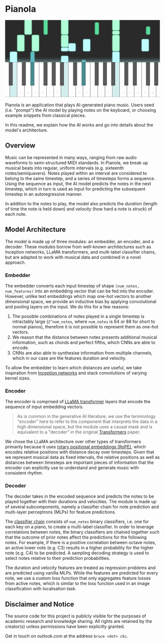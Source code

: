# Pianola

[![Pianola in action](/assets/img/example-screenshot.png)](https://pianola.app)

Pianola is an application that plays AI-generated piano music. Users seed (i.e. "prompt") the AI model by playing notes on the keyboard, or choosing example snippets from classical pieces.

In this readme, we explain how the AI works and go into details about the model's architecture.

## Overview

Music can be represented in many ways, ranging from raw audio waveforms to semi-structured MIDI standards. In Pianola, we break up musical beats into regular, uniform intervals (e.g. sixteenth notes/semiquavers). Notes played within an interval are considered to belong to the same timestep, and a series of timesteps forms a sequence. Using the sequence as input, the AI model predicts the notes in the next timestep, which in turn is used as input for predicting the subsequent timestep in an autoregressive manner.

In addition to the notes to play, the model also predicts the *duration* (length of time the note is held down) and *velocity* (how hard a note is struck) of each note.

## Model Architecture

The model is made up of three modules: an embedder, an encoder, and a decoder. These modules borrow from well-known architectures such as Inception networks, LLaMA transformers, and multi-label classifier chains, but are adapted to work with musical data and combined in a novel approach.

### Embedder

The embedder converts each input timestep of shape `(num_notes, num_features)` into an embedding vector that can be fed into the encoder. However, unlike text embeddings which map one-hot vectors to another dimensional space, we provide an inductive bias by applying convolutional and pooling layers on the input. We do this for a few reasons:

1. The possible combinations of notes played in a single timestep is intractably large (`2^num_notes`, where `num_notes` is 64 or 88 for short to normal pianos), therefore it is not possible to represent them as one-hot vectors.
2. We reason that the distance between notes presents additional musical information, such as chords and perfect fifths, which CNNs are able to encode.
3. CNNs are also able to synthesise information from multiple channels, which in our case are the features duration and velocity.

To allow the embedder to learn which distances are useful, we take inspiration from [Inception networks](https://www.cv-foundation.org/openaccess/content_cvpr_2015/html/Szegedy_Going_Deeper_With_2015_CVPR_paper.html) and stack convolutions of varying kernel sizes.

### Encoder

The encoder is comprised of [LLaMA transformer](https://arxiv.org/abs/2302.13971) layers that encode the sequence of input embedding vectors.

> As is common in the generative AI literature, we use the terminology "encoder" here to refer to the component that interprets the data in a high dimensional space, but the module uses a causal mask and is equivalent to a "decoder" in the original [Transformers](https://arxiv.org/abs/1706.03762) paper.

We chose the LLaMA architecture over other types of transformers primarily because it uses [rotary positional embeddings (RoPE)](https://arxiv.org/abs/2104.09864), which encodes relative positions with distance decay over timesteps. Given that we represent musical data as fixed intervals, the relative positions as well as distances between timesteps are important pieces of information that the encoder can explicitly use to understand and generate music with consistent rhythm.

### Decoder

The decoder takes in the encoded sequence and predicts the notes to be played together with their durations and velocities. The module is made up of several subcomponents, namely a classifier chain for note prediction and multi-layer perceptrons (MLPs) for feature predictions.

The [classifier chain](https://doi.org/10.1007/s10994-011-5256-5) consists of `num_notes` binary classifiers, i.e. one for each key on a piano, to create a multi-label classifier. In order to leverage correlations between notes, the binary classifiers are chained together such that the outcome of prior notes affect the predictions for the following notes. For example, if there is a positive correlation between octave notes, an active lower note (e.g. C3) results in a higher probability for the higher note (e.g. C4) to be predicted. A sampling decoding strategy is used to select notes relative to their prediction probabilities.

The duration and velocity features are treated as regression problems and are predicted using vanilla MLPs. While the features are predicted for every note, we use a custom loss function that only aggregates feature losses from active notes, which is similar to the loss function used in an image classification with localisation task.

## Disclaimer and Notice

The source code for this project is publicly visible for the purposes of academic research and knowledge sharing. All rights are retained by the creator(s) unless permissions have been explicitly granted.

Get in touch on outlook.com at the address `bruce <dot> ckc`.
